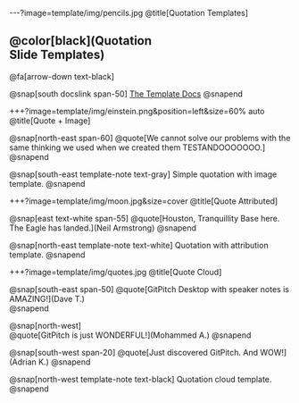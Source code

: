 ---?image=template/img/pencils.jpg
@title[Quotation Templates]

## @color[black](Quotation<br>Slide Templates)

@fa[arrow-down text-black]

@snap[south docslink span-50]
[The Template Docs](https://gitpitch.com/docs/the-template)
@snapend


+++?image=template/img/einstein.png&position=left&size=60% auto
@title[Quote + Image]

@snap[north-east span-60]
@quote[We cannot solve our problems with the same thinking we used when we created them TESTANDOOOOOOO.]
@snapend

@snap[south-east template-note text-gray]
Simple quotation with image template.
@snapend

+++?image=template/img/moon.jpg&size=cover
@title[Quote Attributed]

@snap[east text-white span-55]
@quote[Houston, Tranquillity Base here. The Eagle has landed.](Neil Armstrong)
@snapend

@snap[north-east template-note text-white]
Quotation with attribution template.
@snapend

+++?image=template/img/quotes.jpg
@title[Quote Cloud]

@snap[south-east span-50]
@quote[GitPitch Desktop with speaker notes is AMAZING!](Dave T.)
<br>
@snapend

@snap[north-west]
<br>
@quote[GitPitch is just WONDERFUL!](Mohammed A.)
@snapend

@snap[south-west span-20]
@quote[Just discovered GitPitch. And WOW!](Adrian K.)
@snapend

@snap[north-west template-note text-black]
Quotation cloud template.
@snapend
